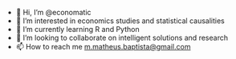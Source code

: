 - 👋 Hi, I’m @economatic
- 👀 I’m interested in economics studies and statistical causalities
- 🌱 I’m currently learning R and Python
- 💞️ I’m looking to collaborate on intelligent solutions and research 
- 📫 How to reach me m.matheus.baptista@gmail.com

<!---
economatic/economatic is a ✨ special ✨ repository because its `README.md` (this file) appears on your GitHub profile.
You can click the Preview link to take a look at your changes.
--->

